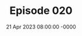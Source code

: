 ---
title: Episode 020
date: 21 Apr 2023 08:00:00 -0000
eptype: full
episode_number: 20

# provide these
alm_description: 

# find these
show_source: Guardian Audio Long Read
original_title: "The impossible job: inside the world of Premier League referees"
original_description: "Players, pundits and fans complain bitterly that referees are getting worse each season – but is that fair?"
podcast_url: "https://flex.acast.com/audio.guim.co.uk/2023/04/20-44888-gdn.alr.230421.RP_WILL_RALSTON_REFS.mp3"
audio_type: "audio/mpeg"
duration: 1:03:19
---